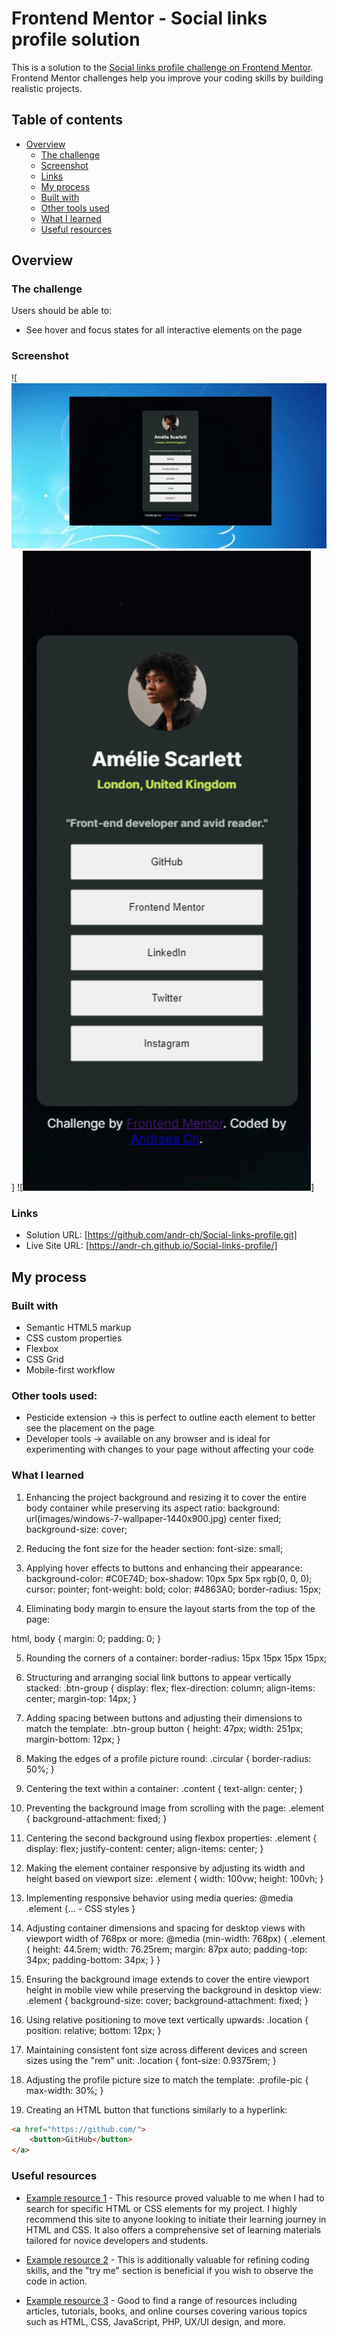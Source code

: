 # Frontend Mentor - Social links profile solution

This is a solution to the [Social links profile challenge on Frontend Mentor](https://www.frontendmentor.io/challenges/social-links-profile-UG32l9m6dQ). Frontend Mentor challenges help you improve your coding skills by building realistic projects. 

## Table of contents

- [Overview](#overview)
  - [The challenge](#the-challenge)
  - [Screenshot](#screenshot)
  - [Links](#links)
  - [My process](#my-process)
  - [Built with](#built-with)
  - [Other tools used](#other-tools-used)
  - [What I learned](#what-i-learned)
  - [Useful resources](#useful-resources)


## Overview

### The challenge

Users should be able to:

- See hover and focus states for all interactive elements on the page

### Screenshot

![<img src="images/social-links-snip.png" alt="screenshot-Social-links-profile-desktop-view">]
![<img src="images/social-link-snip2.png" alt="screenshot-Social-links-profile-mobile-view">]



### Links

- Solution URL: [https://github.com/andr-ch/Social-links-profile.git]
- Live Site URL: [https://andr-ch.github.io/Social-links-profile/]

## My process

### Built with

- Semantic HTML5 markup
- CSS custom properties
- Flexbox
- CSS Grid
- Mobile-first workflow

### Other tools used:
- Pesticide extension -> this is perfect to outline eacth element to better see the placement on the page  
- Developer tools -> available on any browser and is ideal for experimenting with changes to your page without affecting your code


### What I learned

1. Enhancing the project background and resizing it to cover the entire body container while preserving its aspect ratio:
background: url(images/windows-7-wallpaper-1440x900.jpg) center fixed;
background-size: cover;

2. Reducing the font size for the header section:
font-size: small;

3. Applying hover effects to buttons and enhancing their appearance:
background-color: #C0E74D;
box-shadow: 10px 5px 5px rgb(0, 0, 0);
cursor: pointer;
font-weight: bold;
color: #4863A0;
border-radius: 15px;

4. Eliminating body margin to ensure the layout starts from the top of the page:

html, body {
    margin: 0;
    padding: 0;
}

5. Rounding the corners of a container:
border-radius: 15px 15px 15px 15px;

6. Structuring and arranging social link buttons to appear vertically stacked:
.btn-group {
    display: flex;
    flex-direction: column;
    align-items: center;
    margin-top: 14px;
}

7. Adding spacing between buttons and adjusting their dimensions to match the template:
.btn-group button {
    height: 47px;
    width: 251px;
    margin-bottom: 12px;
}

8. Making the edges of a profile picture round:
.circular {
    border-radius: 50%;
}

9. Centering the text within a container:
.content {
    text-align: center;
}

10. Preventing the background image from scrolling with the page:
.element {
    background-attachment: fixed;
}

11. Centering the second background using flexbox properties:
.element {
    display: flex;
    justify-content: center;
    align-items: center;
}

12. Making the element container responsive by adjusting its width and height based on viewport size:
.element {
    width: 100vw;
    height: 100vh;
}

13. Implementing responsive behavior using media queries:
@media 
    .element {... - CSS styles
  }

14. Adjusting container dimensions and spacing for desktop views with viewport width of 768px or more:
@media (min-width: 768px) {
    .element {
        height: 44.5rem;
        width: 76.25rem;
        margin: 87px auto;
        padding-top: 34px;
        padding-bottom: 34px;
    }
}

15. Ensuring the background image extends to cover the entire viewport height in mobile view while preserving the background in desktop view:
.element {
    background-size: cover;
    background-attachment: fixed;
}

16. Using relative positioning to move text vertically upwards:
.location {
    position: relative;
    bottom: 12px;
}

17. Maintaining consistent font size across different devices and screen sizes using the "rem" unit:
.location {
    font-size: 0.9375rem;
}


18. Adjusting the profile picture size to match the template:
.profile-pic {
    max-width: 30%;
}

19. Creating an HTML button that functions similarly to a hyperlink:
```html
<a href="https://github.com/">
    <button>GitHub</button>
</a>
```

### Useful resources

- [Example resource 1](https://developer.mozilla.org/en-US/) - This resource proved valuable to me when I had to search for specific HTML or CSS elements for my project. I highly recommend this site to anyone looking to initiate their learning journey in HTML and CSS. It also offers a comprehensive set of learning materials tailored for novice developers and students.

- [Example resource 2](https://www.w3schools.com/) - This is additionally valuable for refining coding skills, and the "try me" section is beneficial if you wish to observe the code in action.

- [Example resource 3](https://www.sitepoint.com/) - Good to find a range of resources including articles, tutorials, books, and online courses covering various topics such as HTML, CSS, JavaScript, PHP, UX/UI design, and more.
